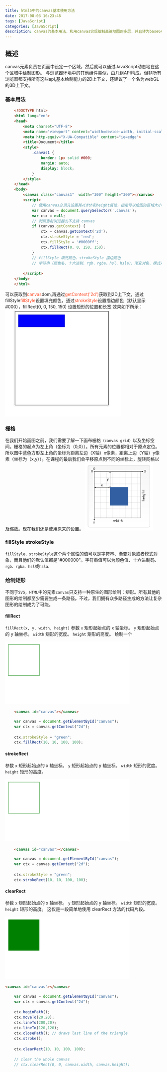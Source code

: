 ```yaml
---
title: html5中的canvas基本使用方法
date: 2017-08-03 16:23:48
tags: [JavaScript]
categories: [JavaScript]
description: canvas的基本用法，和用canvas实现绘制高德地图的多层，并且转为base64格式为（image/png）
---
```

## 概述

canvas元素负责在页面中设定一个区域，然后就可以通过JavaScript动态地在这个区域中绘制图形。
与浏览器环境中的其他组件类似，<canvas>由几组API构成，但非所有浏览器都支持所有这些api,基本绘制能力的2D上下文，<canvas>还建议了一个名为webGL的3D上下文。

### 基本用法

```html
    <!DOCTYPE html>
    <html lang="en">
    <head>
        <meta charset="UTF-8">
        <meta name="viewport" content="width=device-width, initial-scale=1.0">
        <meta http-equiv="X-UA-Compatible" content="ie=edge">
        <title>Document</title>
        <style>
            .canvas1 {
                border: 1px solid #000;
                margin: auto;
                display: block;
            }
        </style>
    </head>
    <body>
        <canvas class="canvas1"  width="300" height="300"></canvas>
        <script>
            // 使用canvas必须先设置其width和height属性，指定可以绘图的区域大小
            var canvas = document.querySelector('.canvas');
            var ctx = null;
            // 判断当前浏览器支不支持 canvas
            if (canvas.getContext) {
                ctx = canvas.getContext('2d');
                ctx.strokeStyle = 'red';
                ctx.fillStyle = '#0000ff';
                ctx.fillRect(0, 0, 150, 150);
            }
            // fillStyle 填充颜色、strokeStyle 描边颜色
            // 字符串（颜色名、十六进制、rgb、rgba、hsl、hsla）、渐变对象、模式对象

        </script>
    </body>
    </html>
```

可以获取到<font color="#ff502c">canvas</font>dom,再通过<font color="#ff502c">getContext('2d')</font>获取到2D上下文，通过fillStyle<font color="#ff502c">fillStyle</font>设置填充颜色，通过<font color="#ff502c">strokeStyle</font>设置描边颜色（默认显示 #000），fillRect(0, 0, 150, 150)
设置矩形的位置和长宽
效果如下所示：
![canvas_1](../../images/canvas/canvas_1.jpg)

### 栅格

在我们开始画图之前，我们需要了解一下画布栅格`（canvas grid）`以及坐标空间。栅格的起点为左上角（坐标为（0,0））。所有元素的位置都相对于原点定位。所以图中蓝色方形左上角的坐标为距离左边（X轴）x像素，距离上边（Y轴）y像素（坐标为（x,y））。在课程的最后我们会平移原点到不同的坐标上，旋转网格以及缩放。现在我们还是使用原来的设置。
![canvas_1](../../images/canvas/Canvas_default_grid.png)

### fillStyle strokeStyle

`fillStyle、strokeStyle`这个两个属性的值可以是字符串、渐变对象或者模式对象，而且他们的默认值都是"#000000"。字符串值可以为颜色值、十六进制码、`rgb、rgba、hsl`或`hsla`.

### 绘制矩形

不同于`SVG`，`HTML`中的元素`canvas`只支持一种原生的图形绘制：矩形。所有其他的图形的绘制都至少需要生成一条路径。不过，我们拥有众多路径生成的方法让复杂图形的绘制成为了可能。

#### fillRect

`fillRect(x, y, width, height)`
参数
`x`
矩形起始点的 x 轴坐标。
`y`
矩形起始点的 y 轴坐标。
`width`
矩形的宽度。
`height`
矩形的高度。
绘制一个

![canvas_1](../../images/canvas/canvas_strokeRect.png)

```html
    <canvas id="canvas"></canvas>
```

```javascript
    var canvas = document.getElementById("canvas");
    var ctx = canvas.getContext("2d");

    ctx.strokeStyle = "green";
    ctx.fillRect(10, 10, 100, 100);
```

#### strokeRect
参数
`x`
矩形起始点的 x 轴坐标。
`y`
矩形起始点的 y 轴坐标。
`width`
矩形的宽度。
`height`
矩形的高度。

![canvas_1](../../images/canvas/canvas_strokeRect.png)

```html
    <canvas id="canvas"></canvas>
```

```javascript
    var canvas = document.getElementById("canvas");
    var ctx = canvas.getContext("2d");

    ctx.strokeStyle = "green";
    ctx.strokeRect(10, 10, 100, 100);
```

#### clearRect

参数
`x`
矩形起始点的 x 轴坐标。
`y`
矩形起始点的 y 轴坐标。
`width`
矩形的宽度。
`height`
矩形的高度。
这仅是一段简单地使用 clearRect 方法的代码片段。

![canvas_1](../../images/canvas/canvas_clearRect.png)

```html
<canvas id="canvas"></canvas>
```

```javascript
    var canvas = document.getElementById("canvas");
    var ctx = canvas.getContext("2d");

    ctx.beginPath();
    ctx.moveTo(20,20);
    ctx.lineTo(200,20);
    ctx.lineTo(120,120);
    ctx.closePath(); // draws last line of the triangle
    ctx.stroke();

    ctx.clearRect(10, 10, 100, 100);

    // clear the whole canvas
    // ctx.clearRect(0, 0, canvas.width, canvas.height);
```
